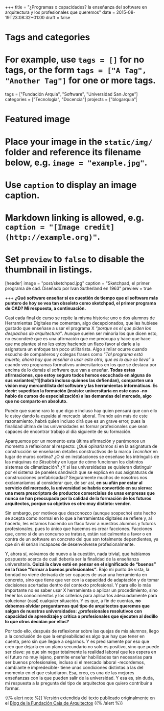 +++
title = "¿Programas o capacidades? la enseñanza del software en arquitectura y los profesionales que queremos"
date = 2015-08-19T23:08:32+01:00
draft = false

# Tags and categories
# For example, use `tags = []` for no tags, or the form `tags = ["A Tag", "Another Tag"]` for one or more tags.
tags = ["Fundación Arquia", "Software", "Universidad San Jorge"]
categories = ["Tecnología", "Docencia"]
projects = ["blogarquia"]

# Featured image
# Place your image in the `static/img/` folder and reference its filename below, e.g. `image = "example.jpg"`.
# Use `caption` to display an image caption.
#   Markdown linking is allowed, e.g. `caption = "[Image credit](http://example.org)"`.
# Set `preview` to `false` to disable the thumbnail in listings.
[header]
image = "post/sketchpad.jpg"
caption = "Sketchpad, el primer programa de cad. Diseñado por Ivan Sutherland en 1963"
preview = true

+++
<strong>¿Qué software enseñar si es cuestión de tiempo que el software más puntero de hoy se vea tan obsoleto como sketchpad, el primer programa de CAD? Mi respuesta, a continuación.</strong></em>
</p><p>Casi cada final de curso se repite la misma historia: uno o dos alumnos de Herramientas Digitales me comentan, algo decepcionados, que les hubiese gustado que enseñase a usar el programa X <em>“porque es el que piden los despachos de arquitectura”</em>. Aunque suelen ser minoría los que dicen esto, no esconderé que es una afirmación que me preocupa y hace que hace que me plantee si no les estoy haciendo un flaco favor al darle a la asignatura un enfoque tan poco utilitarista. Algo similar ocurre cuando escucho de compañeros y colegas frases como <em>“Tal programa está muerto, ahora hay que enseñar a usar este otro, que es lo que se lleva”</em> o cuando veo programas formativos universitarios en los que se destaca por encima de lo demás el software que van a enseñar. <strong>Todas estas </strong><strong>afirmaciones, que estoy seguro todos hemos escuchado en alguna de sus variantes[^1]<strong>(habrá incluso quienes las defiendan), comparten una visión muy mercantilista del software y las herramientas informáticas. </strong>Es decir: <strong>supeditan la formación (insisto: universitaria en este caso -no hablo de cursos de especialización) a las demandas del mercado, algo que no comparto en absoluto.</strong></strong></p>
<p>Puede que suene raro lo que digo e incluso hay quien pensará que con ello le estoy dando la espalda al mercado laboral. Tirando aún más de este razonamiento, habrá quien incluso dirá que es un grave error, pues la finalidad última de las universidades es formar profesionales que sean capaces de encontrar trabajo al día siguiente de su formación.</p>
<p>Aparquemos por un momento esta última afirmación y parémonos un momento a reflexionar al respecto: ¿Qué opinaríamos si en la asignatura de construcción se enseñasen detalles constructivos de la marca <em>Tecnnhar</em> en lugar de muros cortina? ¿O si en instalaciones se enseñase los intríngulis de las máquinas de <em>Sitsubishy</em> en lugar de cómo funcionan los distintos sistemas de climatización? ¿Y si las universidades se quisieran distinguir por el sistema de paneles sándwich que se explica en sus asignaturas de construcciones prefabricadas? Seguramente muchos de nosotros nos exclamaríamos al considerar que, de ser así, <strong>en su afán por estar al servicio del mercado, la universidad se habría convertido en su sierva: una mera prescriptora de productos comerciales de unas empresas que nunca se han preocupado por la calidad de la formación de los futuros arquitectos, porque su objetivo es otro muy distinto: vender.</strong></p>
<p>Sin embargo, por motivos que desconozco (aunque sospecho) este hecho se acepta como normal en lo que a herramientas digitales se refiere y, al hacerlo, les estamos haciendo un flaco favor a nuestros alumnos y futuros profesionales, pues lo único que hacemos es crear facciones. Facciones que, como si de un concurso se tratase, están radicalmente a favor o en contra de un software en concreto del que son totalmente dependientes, ya que sin él serían incapaces de desenvolverse profesionalmente.</p>
<p>Y, ahora sí, volvamos de nuevo a la cuestión, nada trivial, que habíamos pospuesto acerca de cuál debería ser la finalidad de la enseñanza universitaria. <strong>Quizá la clave esté en pensar </strong><strong>en el significado de “buenos” en la frase “formar a </strong><strong>buenos profesionales”</strong>. Bajo mi punto de vista, la bondad no viene derivada de ser capaces de usar una herramienta en concreto, sino que tiene que ver con la capacidad de adaptación y de tomar decisiones acertadas dentro del contexto profesional. Y para ello lo más importante no es saber usar X herramienta o aplicar un procedimiento, sino tener los conocimientos y los criterios para aplicarlos adecuadamente para solucionar (casi) cualquier situación. Y es que, a fin de cuentas, <strong>no debemos olvidar preguntarnos qué tipo de arquitectos queremos que salgan de nuestras universidades: ¿profesionales resolutivos con capacidad de aprendizaje y crítica o profesionales que ejecuten al dedillo lo que otros decidan por ellos?</strong></p>
<p>Por todo ello, después de reflexionar sobre las quejas de mis alumnos, llego a la conclusión de que la empleabilidad es algo que hay que tener en cuenta, pero sin que llegue a cegarnos. Y es precisamente por eso que creo que dejarla en un plano secundario no solo es positivo, sino que puede ser clave: ya que sin negar totalmente la realidad laboral que les espera en el futuro no muy lejano, permite enseñar habilidades tan necesarias para ser buenos profesionales, incluso si el mercado laboral -recordemos, cambiante e impredecible- tiene unas condiciones distintas a las del momento en el que estudiaron. Esa, creo, es una de las mejores enseñanzas con la que pueden salir de la universidad. Y esa es, sin duda, mi respuesta a la pregunta del tipo de arquitectos que quiero contribuir a formar.</p>
{{% alert note %}}
Versión extendida del texto publicado originalmente en el <a href="http://blogfundacion.arquia.es/2015/08/programas-o-capacidades-la-ensenanza-del-software-en-arquitectura-y-los-profesionales-que-queremos/" class="ext" target="_blank">Blog de la Fundación Caja de Arquitectos</a>
{{% /alert %}}

[^1]: Enrique Parra identificaba algunas situaciones similares en su post "[Vivimos dominados por el software](http://blogfundacion.arquia.es/2014/10/dominados-por-el-software/)"
